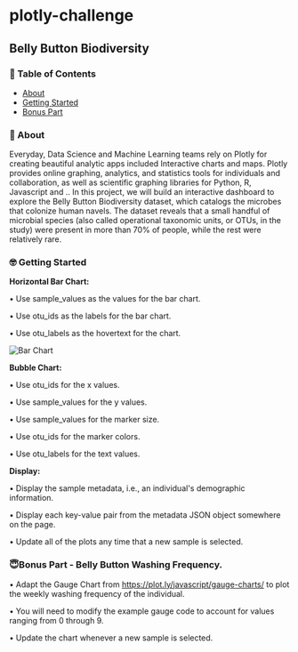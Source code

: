 # plotly-challenge
## Belly Button Biodiversity


### 📝 Table of Contents

- [About](#about)
- [Getting Started](#getting_started)
- [Bonus Part](#bonus_part)

### 🧐 About <a name = "about"></a>
Everyday, Data Science and Machine Learning teams rely on Plotly for creating beautiful analytic apps included Interactive charts and maps.
Plotly provides online graphing, analytics, and statistics tools for individuals and collaboration, as well as scientific graphing libraries for Python, R, Javascript and ..
In this project, we will build an interactive dashboard to explore the Belly Button Biodiversity dataset, which catalogs the microbes that colonize human navels.
The dataset reveals that a small handful of microbial species (also called operational taxonomic units, or OTUs, in the study) were present in more than 70% of people, while the rest were relatively rare.

### 🤓 Getting Started <a name = "getting_started"></a>

**Horizontal Bar Chart:** <br>

•	Use sample_values as the values for the bar chart. 

•	Use otu_ids as the labels for the bar chart. 

•	Use otu_labels as the hovertext for the chart.

![Bar Chart](https://waustralia.bootcampcontent.com/root/waus-perth-data-pt-08-2020-u-c/raw/master/02-Homework/15-Interactive-Visualizations-and-Dashboards/Instructions/Images/hw01.png)

**Bubble Chart:** <br>

•	Use otu_ids for the x values.

•	Use sample_values for the y values. 

•	Use sample_values for the marker size.

•	Use otu_ids for the marker colors.

•	Use otu_labels for the text values.

**Display:** <br>

•	Display the sample metadata, i.e., an individual's demographic information.

•	Display each key-value pair from the metadata JSON object somewhere on the page.

•	Update all of the plots any time that a new sample is selected.

### 😇Bonus Part -	Belly Button Washing Frequency. <a name = "bonus_part"></a>

•	Adapt the Gauge Chart from https://plot.ly/javascript/gauge-charts/ to plot the weekly washing frequency of the individual.

•	You will need to modify the example gauge code to account for values ranging from 0 through 9.

•	Update the chart whenever a new sample is selected.
